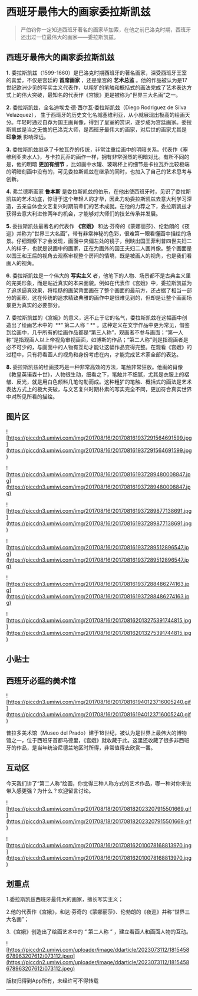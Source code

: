 # 西班牙最伟大的画家委拉斯凯兹

> 严伯钧你一定知道西班牙著名的画家毕加索，在他之前巴洛克时期，西班牙还出过一位最伟大的画家——委拉斯凯兹。

## 西班牙最伟大的画家委拉斯凯兹

 **1.** 委拉斯凯兹（1599-1660）是巴洛克时期西班牙的著名画家，深受西班牙王室的喜爱，不仅是宫廷的 **首席画家** ，还是皇宫的 **艺术总监** 。他的作品被认为是17世纪欧洲少见的写实主义代表作，以粗犷的笔触和概括式的画法完成了艺术表达方式上的伟大突破，最知名的代表作《宫娥》更是被称为“世界三大名画”之一。

 **2.** 委拉斯凯兹，全名迪埃戈·德·西尔瓦·委拉斯凯兹（Diego Rodriguez de Silva Velazquez）， 生于西班牙的历史文化名城塞维利亚，从小就展现出极高的绘画天分。年轻时通过自荐为国王画肖像，得到了皇室的赏识，逐步成为宫廷画家。委拉斯凯兹是当之无愧的巴洛克大师，是西班牙最伟大的画家，对后世的画家尤其是 **印象派** 影响深远。

 **3.** 委拉斯凯兹继承了卡拉瓦乔的传统，非常注重绘画中的明暗关系。代表作《塞维利亚卖水人》，与卡拉瓦乔的画作一样，拥有非常强烈的明暗对比。有所不同的是，他的明暗 **更加有细节** ，比如画中水罐、玻璃杯上的细节是卡拉瓦乔比较极端的明暗刻画中没有的，可见委拉斯凯兹在继承的同时，也加入了自己的艺术思考与创新。

 **4.** 弗兰德斯画家 **鲁本斯** 是委拉斯凯兹的伯乐，在他出使西班牙时，见识了委拉斯凯兹的艺术功底，惊讶于这个年轻人的才华，因此力劝委拉斯凯兹去意大利学习深造，去亲自体会文艺复兴时期前辈们的艺术成就。在他的力荐之下，委拉斯凯兹才获得去意大利进修两年的机会，才能够对大师们的技艺传承并发展。

 **5.** 委拉斯凯兹最著名的代表作 **《宫娥》** 和达·芬奇的《蒙娜丽莎》、伦勃朗的《夜巡》并称为“世界三大名画”，带有非常神秘的色彩，很难第一眼看懂画中描绘的场景。仔细观察下才会发现，画面中央偏左处的镜子，倒映出国王菲利普四世夫妇二人的样子，也就是说画中的画家，正在为画外的国王夫妇二人画肖像。整个画面是以国王和王后的视角去观察审视整个房间的情境，既是被画人的视角，也是我们看画人的视角。

 **6.** 委拉斯凯兹是一个伟大的 **写实主义** 者，他笔下的人物、场景都不是古典主义里的完美形象，而是贴近真实的本来面貌。例如在代表作《宫娥》中，委拉斯凯兹为了追求逼真效果，将粗糙的画架背面画在了整个画面的最前方，还占据了相当一部分的面积，这在传统的追求精致典雅的画作中是很难见到的，但却是让整个画面场景更为真实的必要部分。

 **7.** 委拉斯凯兹的《宫娥》的意义，远不止于它的名气，委拉斯凯兹在这幅画中创造出了绘画艺术中的  **“ 第二人称 ” ** 。这种定义在文学作品中更为常见，借鉴到绘画中，几乎所有的绘画作品都是“第三人称”，观画者不参与画面；“第一人称”是指观画人以上帝视角审视画面，如博斯的作品；“第二人称”则是指观画者是必不可少的，与画面中的人物有互动才能让这幅作品变得完整。在观看《宫娥》的过程中，只有将看画人的视角和身份考虑在内，才能完成艺术家全部的表达。

 **8.** 委拉斯凯兹的绘画技巧是一种非常高效的方法，笔触非常狂放。他画的肖像《教皇英诺森十世》，人物很生动，细看之下，笔触并不细腻，尤其是衣服上的褶皱、反光，就是用白色颜料几笔勾勒而成。这种粗犷的笔触、概括式的画法是艺术表达方式上的极大突破，与文艺复兴时期朴素的写实完全不同，更加符合真实世界中对所见所看的描绘。

## 图片区

![https://piccdn3.umiwi.com/img/201708/16/201708161937291564691599.jpg](https://piccdn3.umiwi.com/img/201708/16/201708161937291564691599.jpg)

![https://piccdn3.umiwi.com/img/201708/16/201708161937289480008847.jpg](https://piccdn3.umiwi.com/img/201708/16/201708161937289480008847.jpg)

![https://piccdn3.umiwi.com/img/201708/16/201708161937289877138691.jpg](https://piccdn3.umiwi.com/img/201708/16/201708161937289877138691.jpg)

![https://piccdn3.umiwi.com/img/201708/16/201708161937289512896547.jpg](https://piccdn3.umiwi.com/img/201708/16/201708161937289512896547.jpg)

![https://piccdn3.umiwi.com/img/201708/16/201708161937288486274163.jpg](https://piccdn3.umiwi.com/img/201708/16/201708161937288486274163.jpg)

![https://piccdn3.umiwi.com/img/201708/16/201708162013275391744815.jpg](https://piccdn3.umiwi.com/img/201708/16/201708162013275391744815.jpg)

## 小贴士

## 西班牙必逛的美术馆

![https://piccdn3.umiwi.com/img/201708/16/201708161940123716005240.gif](https://piccdn3.umiwi.com/img/201708/16/201708161940123716005240.gif)

普拉多美术馆（Museo del Prado）建于18世纪，被认为是世界上最伟大的博物馆之一，位于西班牙首都马德里，《宫娥》就收藏于此。这里还收藏了很多非西班牙的作品，是当年统治尼德兰地区时所得，非常值得去欣赏一番。

## 互动区

今天我们讲了“第二人称”绘画，你觉得三种人称方式的艺术作品，哪一种对你来说带入感更强？为什么？欢迎留言讨论。

![https://piccdn3.umiwi.com/img/201708/18/201708182023207915501669.gif](https://piccdn3.umiwi.com/img/201708/18/201708182023207915501669.gif)

![https://piccdn3.umiwi.com/img/201708/16/201708162010078168813970.jpg](https://piccdn3.umiwi.com/img/201708/16/201708162010078168813970.jpg)

## 划重点

1.委拉斯凯兹西班牙最伟大的画家，擅长写实主义；

2.他的代表作《宫娥》，和达·芬奇的《蒙娜丽莎》、伦勃朗的《夜巡》并称“世界三大名画”；

3.《宫娥》创造出了绘画艺术中的 “ 第二人称 ” ，建立看画人和画面人物的互动。

![https://piccdn2.umiwi.com/uploader/image/ddarticle/2023073112/1815458678963207612/073112.jpeg](https://piccdn2.umiwi.com/uploader/image/ddarticle/2023073112/1815458678963207612/073112.jpeg)

版权归得到App所有，未经许可不得转载

---
